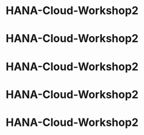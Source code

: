 # HANA-Cloud-Workshop2
# HANA-Cloud-Workshop2
# HANA-Cloud-Workshop2
# HANA-Cloud-Workshop2
# HANA-Cloud-Workshop2
